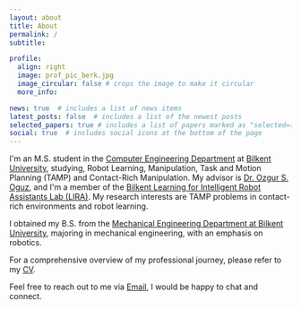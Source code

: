 ```yaml
---
layout: about
title: About
permalink: /
subtitle: 

profile:
  align: right
  image: prof_pic_berk.jpg
  image_circular: false # crops the image to make it circular
  more_info:

news: true  # includes a list of news items
latest_posts: false  # includes a list of the newest posts
selected_papers: true # includes a list of papers marked as "selected={true}"
social: true  # includes social icons at the bottom of the page
---
```


I'm an M.S. student in the [Computer Engineering Department](https://w3.cs.bilkent.edu.tr) at [Bilkent University](https://w3.bilkent.edu.tr/bilkent/), studying, Robot Learning, Manipulation, Task and Motion Planning (TAMP) and Contact-Rich Manipulation. My advisor is [Dr. Ozgur S. Oguz](https://oz-oguz.github.io), and I'm a member of the [Bilkent Learning for Intelligent Robot Assistants Lab (LIRA)](https://bilkent-lira.github.io). My research interests are TAMP problems in contact-rich environments and robot learning.

I obtained my B.S. from the [Mechanical Engineering Department at Bilkent University](https://me.bilkent.edu.tr/), majoring in mechanical engineering, with an emphasis on robotics.

For a comprehensive overview of my professional journey, please refer to my [CV](assets/pdf/cicek_cv.pdf). 

Feel free to reach out to me via [Email](mailto:cicekberk8@bilkent.edu.tr), I would be happy to chat and connect.
